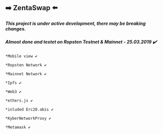 ## :arrow_right: ZentaSwap :arrow_left:

##### This project is under active development, there may be breaking changes.

##### Almost done and testet on Ropsten Testnet & Mainnet - 25.03.2019 ✔️

````
*Mobile view ✔️

*Ropsten Network ✔️

*Mainnet Network ✔️

*Ipfs ✔️

*Web3 ✔️

*ethers.js ✔️

*inluded Erc20.abis ✔️

*KyberNetworkProxy ✔️

*Metamask ✔️

````
